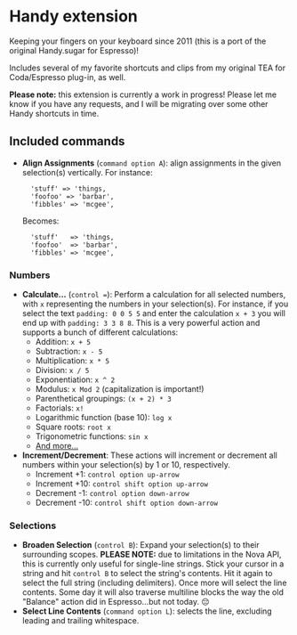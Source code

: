 # Handy extension

Keeping your fingers on your keyboard since 2011 (this is a port of the original Handy.sugar for Espresso)!

Includes several of my favorite shortcuts and clips from my original TEA for Coda/Espresso plug-in, as well.

**Please note:** this extension is currently a work in progress! Please let me know if you have any requests, and I will be migrating over some other Handy shortcuts in time.

## Included commands

* **Align Assignments** (`command option A`): align assignments in the given selection(s) vertically. For instance:

        'stuff' => 'things,
        'foofoo' => 'barbar',
        'fibbles' => 'mcgee',

    Becomes:

        'stuff'   => 'things,
        'foofoo'  => 'barbar',
        'fibbles' => 'mcgee',

### Numbers

* **Calculate...** (`control =`): Perform a calculation for all selected numbers, with `x` representing the numbers in your selection(s). For instance, if you select the text `padding: 0 0 5 5` and enter the calculation `x + 3` you will end up with `padding: 3 3 8 8`. This is a very powerful action and supports a bunch of different calculations:
    * Addition: `x + 5`
    * Subtraction: `x - 5`
    * Multiplication: `x * 5`
    * Division: `x / 5`
    * Exponentiation: `x ^ 2`
    * Modulus: `x Mod 2` (capitalization is important!)
    * Parenthetical groupings: `(x + 2) * 3`
    * Factorials: `x!`
    * Logarithmic function (base 10): `log x`
    * Square roots: `root x`
    * Trigonometric functions: `sin x`
    * [And more...](http://bugwheels94.github.io/math-expression-evaluator/#supported-maths-symbols)
* **Increment/Decrement**: These actions will increment or decrement all numbers within your selection(s) by 1 or 10, respectively.
    * Increment +1: `control option up-arrow`
    * Increment +10: `control shift option up-arrow`
    * Decrement -1: `control option down-arrow`
    * Decrement -10: `control shift option down-arrow`

### Selections

* **Broaden Selection** (`control B`): Expand your selection(s) to their surrounding scopes. **PLEASE NOTE:** due to limitations in the Nova API, this is currently only useful for single-line strings. Stick your cursor in a string and hit `control B` to select the string's contents. Hit it again to select the full string (including delimiters). Once more will select the line contents. Some day it will also traverse multiline blocks the way the old "Balance" action did in Espresso...but not today. 😔
* **Select Line Contents** (`command option L`): selects the line, excluding leading and trailing whitespace.
